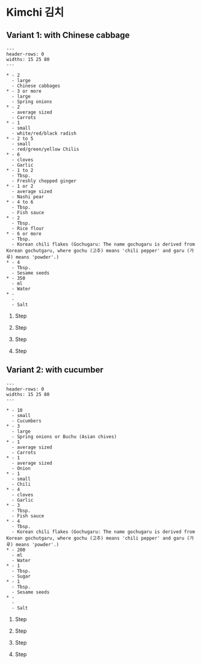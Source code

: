 # Kimchi 김치

## Variant 1: with Chinese cabbage
```{list-table}
---
header-rows: 0
widths: 15 25 80
---

* - 2
  - large
  - Chinese cabbages
* - 3 or more
  - large
  - Spring onions
* - 2
  - average sized
  - Carrots
* - 1
  - small
  - white/red/black radish
* - 2 to 5
  - small
  - red/green/yellow Chilis
* - 6
  - cloves
  - Garlic
* - 1 to 2
  - Tbsp.
  - Freshly chopped ginger
* - 1 or 2
  - average sized
  - Nashi pear
* - 4 to 6
  - Tbsp.
  - Fish sauce
* - 2
  - Tbsp.
  - Rice flour
* - 6 or more
  - Tbsp.
  - Korean chili flakes (Gochugaru: The name gochugaru is derived from Korean gochutgaru, where gochu (고추) means 'chili pepper' and garu (가루) means 'powder'.)
* - 4
  - Tbsp.
  - Sesame seeds
* - 350
  - ml
  - Water
* - 
  - 
  - Salt
```

1. Step

    

1. Step

    

1. Step

    

1. Step

    

## Variant 2: with cucumber
```{list-table}
---
header-rows: 0
widths: 15 25 80
---

* - 10
  - small
  - Cucumbers
* - 3
  - large
  - Spring onions or Buchu (Asian chives)
* - 1
  - average sized
  - Carrots
* - 1
  - average sized
  - Onion
* - 1
  - small
  - Chili
* - 4
  - cloves
  - Garlic
* - 3
  - Tbsp.
  - Fish sauce
* - 4
  - Tbsp.
  - Korean chili flakes (Gochugaru: The name gochugaru is derived from Korean gochutgaru, where gochu (고추) means 'chili pepper' and garu (가루) means 'powder'.)
* - 200
  - ml
  - Water
* - 1
  - Tbsp.
  - Sugar
* - 1
  - Tbsp.
  - Sesame seeds
* - 
  - 
  - Salt
```

1. Step

    

1. Step

    

1. Step

    

1. Step

    

